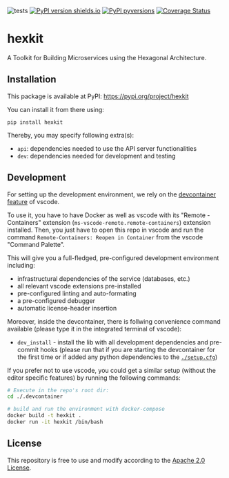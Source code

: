 ![tests](https://github.com/ghga-de/hexkit/actions/workflows/unit_and_int_tests.yaml/badge.svg)
[![PyPI version shields.io](https://img.shields.io/pypi/v/hexkit.svg)](https://pypi.python.org/pypi/hexkit/)
[![PyPI pyversions](https://img.shields.io/pypi/pyversions/hexkit.svg)](https://pypi.python.org/pypi/hexkit/)
[![Coverage Status](https://coveralls.io/repos/github/ghga-de/hexkit/badge.svg?branch=main)](https://coveralls.io/github/ghga-de/hexkit?branch=main)

# hexkit
A Toolkit for Building Microservices using the Hexagonal Architecture.

## Installation
This package is available at PyPI:
https://pypi.org/project/hexkit

You can install it from there using:
```
pip install hexkit
```

Thereby, you may specify following extra(s):
- `api`: dependencies needed to use the API server functionalities
- `dev`: dependencies needed for development and testing

## Development
For setting up the development environment, we rely on the
[devcontainer feature](https://code.visualstudio.com/docs/remote/containers) of vscode.

To use it, you have to have Docker as well as vscode with its "Remote - Containers" extension (`ms-vscode-remote.remote-containers`) extension installed.
Then, you just have to open this repo in vscode and run the command
`Remote-Containers: Reopen in Container` from the vscode "Command Palette".

This will give you a full-fledged, pre-configured development environment including:
- infrastructural dependencies of the service (databases, etc.)
- all relevant vscode extensions pre-installed
- pre-configured linting and auto-formating
- a pre-configured debugger
- automatic license-header insertion

Moreover, inside the devcontainer, there is follwing convenience command available
(please type it in the integrated terminal of vscode):
- `dev_install` - install the lib with all development dependencies and pre-commit hooks
(please run that if you are starting the devcontainer for the first time
or if added any python dependencies to the [`./setup.cfg`](./setup.cfg))

If you prefer not to use vscode, you could get a similar setup (without the editor specific features)
by running the following commands:
``` bash
# Execute in the repo's root dir:
cd ./.devcontainer

# build and run the environment with docker-compose
docker build -t hexkit .
docker run -it hexkit /bin/bash

```

## License
This repository is free to use and modify according to the [Apache 2.0 License](./LICENSE).
